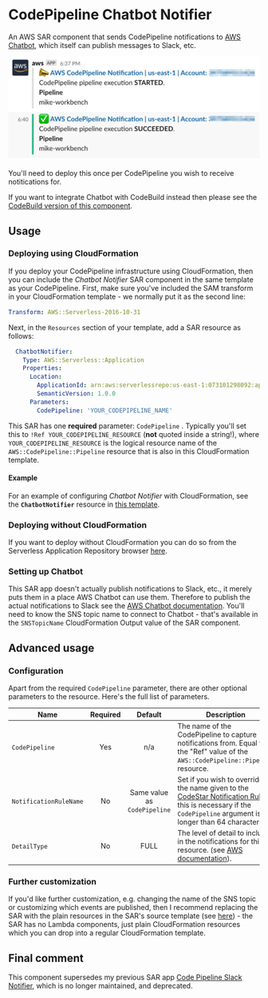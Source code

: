 # CodePipeline Chatbot Notifier

An AWS SAR component that sends CodePipeline notifications to [AWS Chatbot](https://aws.amazon.com/chatbot/), which itself can publish messages to Slack, etc.

![Screenshot](documentation/screenshot.png "screenshot")

You'll need to deploy this once per CodePipeline you wish to receive notitications for.

If you want to integrate Chatbot with CodeBuild instead then please see the [CodeBuild version of this component](https://github.com/symphoniacloud/codebuild-chatbot).

## Usage

### Deploying using CloudFormation 

If you deploy your CodePipeline infrastructure using CloudFormation, then you can include the *Chatbot Notifier* SAR component in the same template as your CodePipeline. First, make sure you've included the SAM transform in your CloudFormation template - we normally put it as the second line:

```yaml
Transform: AWS::Serverless-2016-10-31
```

Next, in the `Resources` section of your template, add a SAR resource as follows:

```yaml
  ChatbotNotifier:
    Type: AWS::Serverless::Application
    Properties:
      Location:
        ApplicationId: arn:aws:serverlessrepo:us-east-1:073101298092:applications/codepipeline-chatbot
        SemanticVersion: 1.0.0
      Parameters:
        CodePipeline: 'YOUR_CODEPIPELINE_NAME'
```

This SAR has one **required** parameter: `CodePipeline` . Typically you'll set this to `!Ref YOUR_CODEPIPELINE_RESOURCE` (**not** quoted inside a string!), where `YOUR_CODEPIPELINE_RESOURCE` is the logical resource name of the `AWS::CodePipeline::Pipeline` resource that is also in this CloudFormation template.

#### Example

For an example of configuring *Chatbot Notifier* with CloudFormation, see the **`ChatbotNotifier`** resource in [this template](https://github.com/symphoniacloud/codepipeline-versioner/blob/master/publish/pipeline.yaml).

### Deploying without CloudFormation

If you want to deploy without CloudFormation you can do so from the Serverless Application Repository browser [here](https://serverlessrepo.aws.amazon.com/applications/arn:aws:serverlessrepo:us-east-1:073101298092:applications~codepipeline-chatbot).

### Setting up Chatbot

This SAR app doesn't actually publish notifications to Slack, etc., it merely puts them in a place AWS Chatbot can use them. Therefore to publish the actual notifications to Slack see the [AWS Chatbot documentation](https://docs.aws.amazon.com/chatbot/latest/adminguide/index.html). You'll need to know the SNS topic name to connect to Chatbot - that's available in the `SNSTopicName` CloudFormation Output value of the SAR component.

## Advanced usage

### Configuration

Apart from the required `CodePipeline` parameter, there are other optional parameters to the resource. Here's the full list of parameters.

| Name          | Required | Default           | Description  |
| ------------- |:--------:|:-----------------:| -----|
| `CodePipeline` | Yes | n/a | The name of the CodePipeline to capture notifications from. Equal to the "Ref" value of the `AWS::CodePipeline::Pipeline` resource. |
| `NotificationRuleName` | No | Same value as `CodePipeline` | Set if you wish to override the name given to the [CodeStar Notification Rule](https://docs.aws.amazon.com/codestar-notifications/latest/userguide/notification-rules.html) - this is necessary if the `CodePipeline` argument is longer than 64 characters. |
| `DetailType` | No | FULL | The level of detail to include in the notifications for this resource. (see [AWS documentation](https://docs.aws.amazon.com/AWSCloudFormation/latest/UserGuide/aws-resource-codestarnotifications-notificationrule.html)). |

### Further customization

If you'd like further customization, e.g. changing the name of the SNS topic or customizing which events are published, then I recommend replacing the SAR with the plain resources in the SAR's source template (see [here](https://github.com/symphoniacloud/codepipline-chatbot/blob/master/template.yaml)) - the SAR has no Lambda components, just plain CloudFormation resources which you can drop  into a regular CloudFormation template.

## Final comment

This component supersedes my previous SAR app [Code Pipeline Slack Notifier](https://github.com/symphoniacloud/code-pipeline-slack-notifier), which is no longer maintained, and deprecated.
